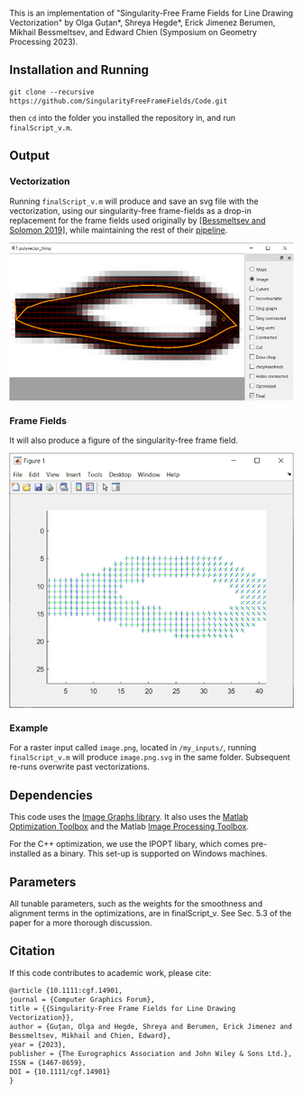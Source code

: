 This is an implementation of "Singularity-Free Frame Fields for Line Drawing Vectorization"
by Olga Guțan*, Shreya Hegde*, Erick Jimenez Berumen, Mikhail Bessmeltsev, and Edward Chien
(Symposium on Geometry Processing 2023).

## Installation and Running
```
git clone --recursive https://github.com/SingularityFreeFrameFields/Code.git
```
then `cd` into the folder you installed the repository in, and run `finalScript_v.m`. 

## Output
### Vectorization
Running `finalScript_v.m` will produce and save an svg file with the vectorization, using our singularity-free frame-fields as
a drop-in replacement for the frame fields used originally by [[Bessmeltsev and Solomon 2019]](https://dl.acm.org/doi/10.1145/3202661), 
while maintaining the rest of their [pipeline](https://github.com/bmpix/PolyVectorization).

![](demoVectorization.png)

### Frame Fields 
It will also produce a figure of the singularity-free frame field.

![](demoFrameField.png) 

### Example
For a raster input called `image.png`, located in `/my_inputs/`, running `finalScript_v.m` will produce `image.png.svg` in the same folder.
Subsequent re-runs overwrite past vectorizations.

## Dependencies
This code uses the [Image Graphs library](https://www.mathworks.com/matlabcentral/fileexchange/53614-image-graphs).
It also uses the [Matlab Optimization Toolbox](https://www.mathworks.com/products/optimization.html) and 
the Matlab [Image Processing Toolbox](https://www.mathworks.com/products/image.html). 

For the C++ optimization, we use the IPOPT libary, which comes pre-installed as a binary. This set-up is supported on Windows machines. 

## Parameters 
All tunable parameters, such as the weights for the smoothness and alignment terms in the optimizations, are in finalScript_v. See Sec. 5.3
of the paper for a more thorough discussion.

## Citation
If this code contributes to academic work, please cite:
```
@article {10.1111:cgf.14901,
journal = {Computer Graphics Forum},
title = {{Singularity-Free Frame Fields for Line Drawing Vectorization}},
author = {Guțan, Olga and Hegde, Shreya and Berumen, Erick Jimenez and Bessmeltsev, Mikhail and Chien, Edward},
year = {2023},
publisher = {The Eurographics Association and John Wiley & Sons Ltd.},
ISSN = {1467-8659},
DOI = {10.1111/cgf.14901}
}
```
